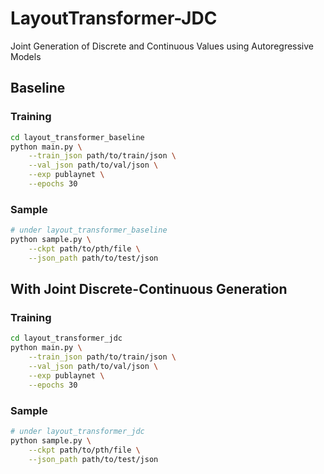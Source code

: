 # LayoutTransformer-JDC
Joint Generation of Discrete and Continuous Values using Autoregressive Models

## Baseline

### Training
```bash
cd layout_transformer_baseline
python main.py \
    --train_json path/to/train/json \
    --val_json path/to/val/json \
    --exp publaynet \
    --epochs 30
```

### Sample
```bash
# under layout_transformer_baseline
python sample.py \
    --ckpt path/to/pth/file \
    --json_path path/to/test/json
```

## With Joint Discrete-Continuous Generation
### Training
```bash 
cd layout_transformer_jdc
python main.py \
    --train_json path/to/train/json \
    --val_json path/to/val/json \
    --exp publaynet \
    --epochs 30 
```

### Sample 
```bash
# under layout_transformer_jdc 
python sample.py \
    --ckpt path/to/pth/file \
    --json_path path/to/test/json
```

